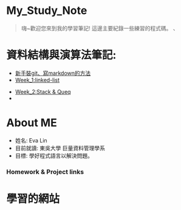 # My_Study_Note
> 嗨~歡迎您來到我的學習筆記!
> 這邊主要紀錄一些練習的程式碼。
、
# 資料結構與演算法筆記:
  *  [新手裝git、寫markdown的方法]()
  *  [Week_1:linked-list]()
      >
  *  [Week_2:Stack & Queq]()
  *  [Week_3:Quick_Sort]:()


# About ME
* 姓名: Eva Lin
* 目前就讀: 東吳大學 巨量資料管理學系
* 目標: 學好程式語言以解決問題。

### Homework & Project links

# 學習的網站
